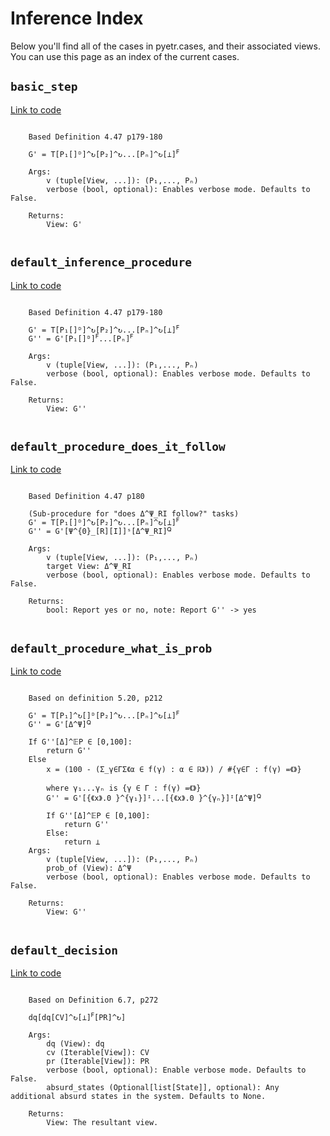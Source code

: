 # Inference Index

Below you'll find all of the cases in pyetr.cases, and their associated views. You can use this page as an index of the current cases.

## `basic_step`
[Link to code](https://github.com/dreamingspires/PyETR/blob/master/pyetr/inference.py#L30)


```

    Based Definition 4.47 p179-180

    G' = T[P₁[]ᴰ]^↻[P₂]^↻...[Pₙ]^↻[⊥]ꟳ

    Args:
        v (tuple[View, ...]): (P₁,..., Pₙ)
        verbose (bool, optional): Enables verbose mode. Defaults to False.

    Returns:
        View: G'
    
```

## `default_inference_procedure`
[Link to code](https://github.com/dreamingspires/PyETR/blob/master/pyetr/inference.py#L52)


```

    Based Definition 4.47 p179-180

    G' = T[P₁[]ᴰ]^↻[P₂]^↻...[Pₙ]^↻[⊥]ꟳ
    G'' = G'[P₁[]ᴰ]ꟳ...[Pₙ]ꟳ

    Args:
        v (tuple[View, ...]): (P₁,..., Pₙ)
        verbose (bool, optional): Enables verbose mode. Defaults to False.

    Returns:
        View: G''
    
```

## `default_procedure_does_it_follow`
[Link to code](https://github.com/dreamingspires/PyETR/blob/master/pyetr/inference.py#L91)


```

    Based Definition 4.47 p180

    (Sub-procedure for "does Δ^Ψ_RI follow?" tasks)
    G' = T[P₁[]ᴰ]^↻[P₂]^↻...[Pₙ]^↻[⊥]ꟳ
    G'' = G'[Ψ^{0}_[R][I]]ˢ[Δ^Ψ_RI]ꟴ

    Args:
        v (tuple[View, ...]): (P₁,..., Pₙ)
        target View: Δ^Ψ_RI
        verbose (bool, optional): Enables verbose mode. Defaults to False.

    Returns:
        bool: Report yes or no, note: Report G'' -> yes
    
```

## `default_procedure_what_is_prob`
[Link to code](https://github.com/dreamingspires/PyETR/blob/master/pyetr/inference.py#L135)


```

    Based on definition 5.20, p212

    G' = T[P₁]^↻[]ᴰ[P₂]^↻...[Pₙ]^↻[⊥]ꟳ
    G'' = G'[Δ^Ψ]ꟴ

    If G''[Δ]^𝔼P ∈ [0,100]:
        return G''
    Else
        x = (100 - (Σ_γ∈ΓΣ《α ∈ f(γ) : α ∈ ℝ》)) / #{γ∈Γ : f(γ) =《》}

        where γ₁...γₙ is {γ ∈ Γ : f(γ) =《》}
        G'' = G'[{《x》.0 }^{γ₁}]ᴵ...[{《x》.0 }^{γₙ}]ᴵ[Δ^Ψ]ꟴ

        If G''[Δ]^𝔼P ∈ [0,100]:
            return G''
        Else:
            return ⊥
    Args:
        v (tuple[View, ...]): (P₁,..., Pₙ)
        prob_of (View): Δ^Ψ
        verbose (bool, optional): Enables verbose mode. Defaults to False.

    Returns:
        View: G''
    
```

## `default_decision`
[Link to code](https://github.com/dreamingspires/PyETR/blob/master/pyetr/inference.py#L229)


```

    Based on Definition 6.7, p272

    dq[dq[CV]^↻[⊥]ꟳ[PR]^↻]

    Args:
        dq (View): dq
        cv (Iterable[View]): CV
        pr (Iterable[View]): PR
        verbose (bool, optional): Enable verbose mode. Defaults to False.
        absurd_states (Optional[list[State]], optional): Any additional absurd states in the system. Defaults to None.

    Returns:
        View: The resultant view.
    
```